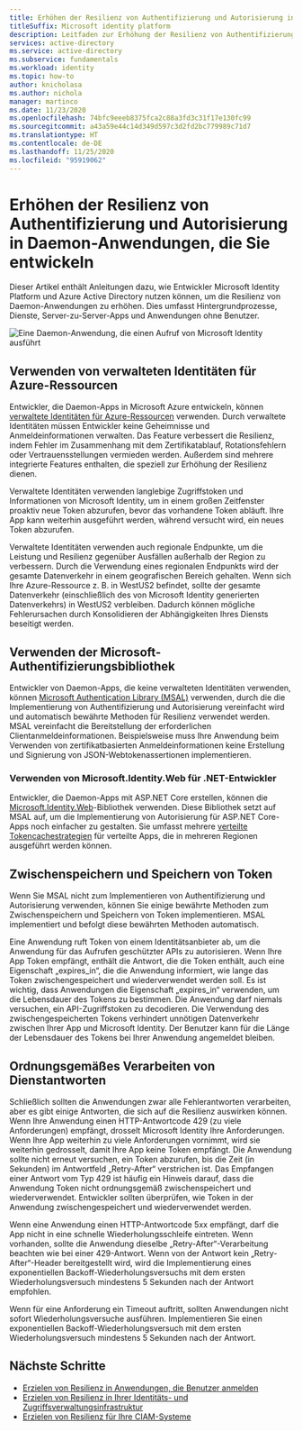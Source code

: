 ```yaml
---
title: Erhöhen der Resilienz von Authentifizierung und Autorisierung in Daemon-Anwendungen, die Sie entwickeln
titleSuffix: Microsoft identity platform
description: Leitfaden zur Erhöhung der Resilienz von Authentifizierung und Autorisierung in einer Daemon-Anwendung mithilfe von Microsoft Identity Platform
services: active-directory
ms.service: active-directory
ms.subservice: fundamentals
ms.workload: identity
ms.topic: how-to
author: knicholasa
ms.author: nichola
manager: martinco
ms.date: 11/23/2020
ms.openlocfilehash: 74bfc9eeeb8375fca2c88a3fd3c31f17e130fc99
ms.sourcegitcommit: a43a59e44c14d349d597c3d2fd2bc779989c71d7
ms.translationtype: HT
ms.contentlocale: de-DE
ms.lasthandoff: 11/25/2020
ms.locfileid: "95919062"
---
```

# <a name="increase-the-resilience-of-authentication-and-authorization-in-daemon-applications-you-develop"></a>Erhöhen der Resilienz von Authentifizierung und Autorisierung in Daemon-Anwendungen, die Sie entwickeln

Dieser Artikel enthält Anleitungen dazu, wie Entwickler Microsoft Identity Platform und Azure Active Directory nutzen können, um die Resilienz von Daemon-Anwendungen zu erhöhen. Dies umfasst Hintergrundprozesse, Dienste, Server-zu-Server-Apps und Anwendungen ohne Benutzer.

![Eine Daemon-Anwendung, die einen Aufruf von Microsoft Identity ausführt](media/resilience-daemon-app/calling-microsoft-identity.png)

## <a name="use-managed-identities-for-azure-resources"></a>Verwenden von verwalteten Identitäten für Azure-Ressourcen

Entwickler, die Daemon-Apps in Microsoft Azure entwickeln, können [verwaltete Identitäten für Azure-Ressourcen](https://docs.microsoft.com/azure/active-directory/managed-identities-azure-resources/overview) verwenden. Durch verwaltete Identitäten müssen Entwickler keine Geheimnisse und Anmeldeinformationen verwalten. Das Feature verbessert die Resilienz, indem Fehler im Zusammenhang mit dem Zertifikatablauf, Rotationsfehlern oder Vertrauensstellungen vermieden werden. Außerdem sind mehrere integrierte Features enthalten, die speziell zur Erhöhung der Resilienz dienen.

Verwaltete Identitäten verwenden langlebige Zugriffstoken und Informationen von Microsoft Identity, um in einem großen Zeitfenster proaktiv neue Token abzurufen, bevor das vorhandene Token abläuft. Ihre App kann weiterhin ausgeführt werden, während versucht wird, ein neues Token abzurufen.

Verwaltete Identitäten verwenden auch regionale Endpunkte, um die Leistung und Resilienz gegenüber Ausfällen außerhalb der Region zu verbessern. Durch die Verwendung eines regionalen Endpunkts wird der gesamte Datenverkehr in einem geografischen Bereich gehalten. Wenn sich Ihre Azure-Ressource z. B. in WestUS2 befindet, sollte der gesamte Datenverkehr (einschließlich des von Microsoft Identity generierten Datenverkehrs) in WestUS2 verbleiben. Dadurch können mögliche Fehlerursachen durch Konsolidieren der Abhängigkeiten Ihres Diensts beseitigt werden.

## <a name="use-the-microsoft-authentication-library"></a>Verwenden der Microsoft-Authentifizierungsbibliothek

Entwickler von Daemon-Apps, die keine verwalteten Identitäten verwenden, können [Microsoft Authentication Library (MSAL)](https://docs.microsoft.com/azure/active-directory/develop/msal-overview) verwenden, durch die die Implementierung von Authentifizierung und Autorisierung vereinfacht wird und automatisch bewährte Methoden für Resilienz verwendet werden. MSAL vereinfacht die Bereitstellung der erforderlichen Clientanmeldeinformationen. Beispielsweise muss Ihre Anwendung beim Verwenden von zertifikatbasierten Anmeldeinformationen keine Erstellung und Signierung von JSON-Webtokenassertionen implementieren.

### <a name="use-microsoftidentityweb-for-net-developers"></a>Verwenden von Microsoft.Identity.Web für .NET-Entwickler

Entwickler, die Daemon-Apps mit ASP.NET Core erstellen, können die [Microsoft.Identity.Web](https://docs.microsoft.com/azure/active-directory/develop/microsoft-identity-web)-Bibliothek verwenden. Diese Bibliothek setzt auf MSAL auf, um die Implementierung von Autorisierung für ASP.NET Core-Apps noch einfacher zu gestalten. Sie umfasst mehrere [verteilte Tokencachestrategien](https://github.com/AzureAD/microsoft-identity-web/wiki/token-cache-serialization#distributed-token-cache) für verteilte Apps, die in mehreren Regionen ausgeführt werden können.

## <a name="cache-and-store-tokens"></a>Zwischenspeichern und Speichern von Token

Wenn Sie MSAL nicht zum Implementieren von Authentifizierung und Autorisierung verwenden, können Sie einige bewährte Methoden zum Zwischenspeichern und Speichern von Token implementieren. MSAL implementiert und befolgt diese bewährten Methoden automatisch.

Eine Anwendung ruft Token von einem Identitätsanbieter ab, um die Anwendung für das Aufrufen geschützter APIs zu autorisieren. Wenn Ihre App Token empfängt, enthält die Antwort, die die Token enthält, auch eine Eigenschaft „expires\_in“, die die Anwendung informiert, wie lange das Token zwischengespeichert und wiederverwendet werden soll. Es ist wichtig, dass Anwendungen die Eigenschaft „expires\_in“ verwenden, um die Lebensdauer des Tokens zu bestimmen. Die Anwendung darf niemals versuchen, ein API-Zugriffstoken zu decodieren. Die Verwendung des zwischengespeicherten Tokens verhindert unnötigen Datenverkehr zwischen Ihrer App und Microsoft Identity. Der Benutzer kann für die Länge der Lebensdauer des Tokens bei Ihrer Anwendung angemeldet bleiben.

## <a name="properly-handle-service-responses"></a>Ordnungsgemäßes Verarbeiten von Dienstantworten

Schließlich sollten die Anwendungen zwar alle Fehlerantworten verarbeiten, aber es gibt einige Antworten, die sich auf die Resilienz auswirken können. Wenn Ihre Anwendung einen HTTP-Antwortcode 429 (zu viele Anforderungen) empfängt, drosselt Microsoft Identity Ihre Anforderungen. Wenn Ihre App weiterhin zu viele Anforderungen vornimmt, wird sie weiterhin gedrosselt, damit Ihre App keine Token empfängt. Die Anwendung sollte nicht erneut versuchen, ein Token abzurufen, bis die Zeit (in Sekunden) im Antwortfeld „Retry-After“ verstrichen ist. Das Empfangen einer Antwort vom Typ 429 ist häufig ein Hinweis darauf, dass die Anwendung Token nicht ordnungsgemäß zwischenspeichert und wiederverwendet. Entwickler sollten überprüfen, wie Token in der Anwendung zwischengespeichert und wiederverwendet werden.

Wenn eine Anwendung einen HTTP-Antwortcode 5xx empfängt, darf die App nicht in eine schnelle Wiederholungsschleife eintreten. Wenn vorhanden, sollte die Anwendung dieselbe „Retry-After“-Verarbeitung beachten wie bei einer 429-Antwort. Wenn von der Antwort kein „Retry-After“-Header bereitgestellt wird, wird die Implementierung eines exponentiellen Backoff-Wiederholungsversuchs mit dem ersten Wiederholungsversuch mindestens 5 Sekunden nach der Antwort empfohlen.

Wenn für eine Anforderung ein Timeout auftritt, sollten Anwendungen nicht sofort Wiederholungsversuche ausführen. Implementieren Sie einen exponentiellen Backoff-Wiederholungsversuch mit dem ersten Wiederholungsversuch mindestens 5 Sekunden nach der Antwort.

## <a name="next-steps"></a>Nächste Schritte

- [Erzielen von Resilienz in Anwendungen, die Benutzer anmelden](resilience-client-app.md)
- [Erzielen von Resilienz in Ihrer Identitäts- und Zugriffsverwaltungsinfrastruktur](resilience-in-infrastructure.md)
- [Erzielen von Resilienz für Ihre CIAM-Systeme](resilience-b2c.md)
